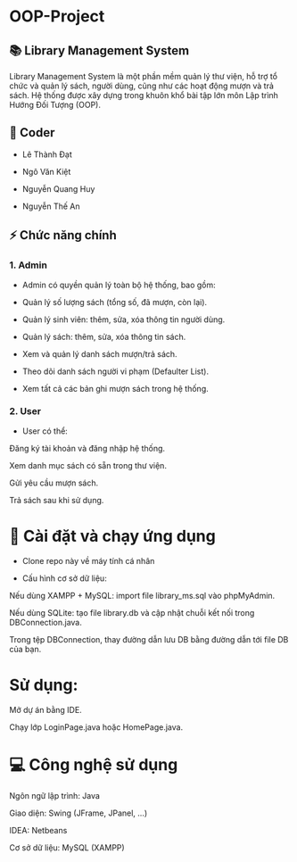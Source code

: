 # OOP-Project
## 📚 Library Management System

Library Management System là một phần mềm quản lý thư viện, hỗ trợ tổ chức và quản lý sách, người dùng, cũng như các hoạt động mượn và trả sách.
Hệ thống được xây dựng trong khuôn khổ bài tập lớn môn Lập trình Hướng Đối Tượng (OOP).

## 👥 Coder

- Lê Thành Đạt

- Ngô Văn Kiệt

- Nguyễn Quang Huy

- Nguyễn Thế An

## ⚡ Chức năng chính
### 1. Admin

- Admin có quyền quản lý toàn bộ hệ thống, bao gồm:

- Quản lý số lượng sách (tổng số, đã mượn, còn lại).

- Quản lý sinh viên: thêm, sửa, xóa thông tin người dùng.

- Quản lý sách: thêm, sửa, xóa thông tin sách.

- Xem và quản lý danh sách mượn/trả sách.

- Theo dõi danh sách người vi phạm (Defaulter List).

- Xem tất cả các bản ghi mượn sách trong hệ thống.

### 2. User

- User có thể:

Đăng ký tài khoản và đăng nhập hệ thống.

Xem danh mục sách có sẵn trong thư viện.

Gửi yêu cầu mượn sách.

Trả sách sau khi sử dụng.

# 🚀 Cài đặt và chạy ứng dụng

- Clone repo này về máy tính cá nhân

- Cấu hình cơ sở dữ liệu:

Nếu dùng XAMPP + MySQL: import file library_ms.sql vào phpMyAdmin.

Nếu dùng SQLite: tạo file library.db và cập nhật chuỗi kết nối trong DBConnection.java.

Trong tệp DBConnection, thay đường dẫn lưu DB bằng đường dẫn tới file DB của bạn.

# Sử dụng:

Mở dự án bằng IDE.

Chạy lớp LoginPage.java hoặc HomePage.java.

# 💻 Công nghệ sử dụng

Ngôn ngữ lập trình: Java

Giao diện: Swing (JFrame, JPanel, …)

IDEA: Netbeans

Cơ sở dữ liệu: MySQL (XAMPP)

